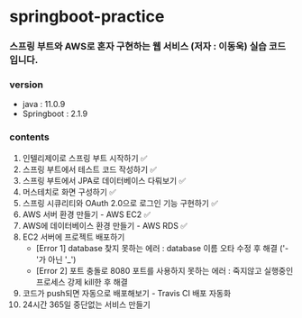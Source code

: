 # springboot-practice

### 스프링 부트와 AWS로 혼자 구현하는 웹 서비스 (저자 : 이동욱) 실습 코드 입니다.

### version
* java : 11.0.9
* Springboot : 2.1.9

### contents
1. 인텔리제이로 스프링 부트 시작하기 ✅
2. 스프링 부트에서 테스트 코드 작성하기 ✅
3. 스프링 부트에서 JPA로 데이터베이스 다뤄보기 ✅
4. 머스테치로 화면 구성하기 ✅
5. 스프링 시큐리티와 OAuth 2.0으로 로그인 기능 구현하기 ✅
6. AWS 서버 환경 만들기 - AWS EC2 ✅
7. AWS에 데이터베이스 환경 만들기 - AWS RDS ✅
8. EC2 서버에 프로젝트 배포하기
    - [Error 1] database 찾지 못하는 에러 : database 이름 오타 수정 후 해결 ('-'가 아닌 '_') 
    - [Error 2] 포트 충돌로 8080 포트를 사용하지 못하는 에러 : 죽지않고 실행중인 프로세스 강제 kill한 후 해결
9. 코드가 push되면 자동으로 배포해보기 - Travis CI 배포 자동화
10. 24시간 365일 중단없는 서비스 만들기